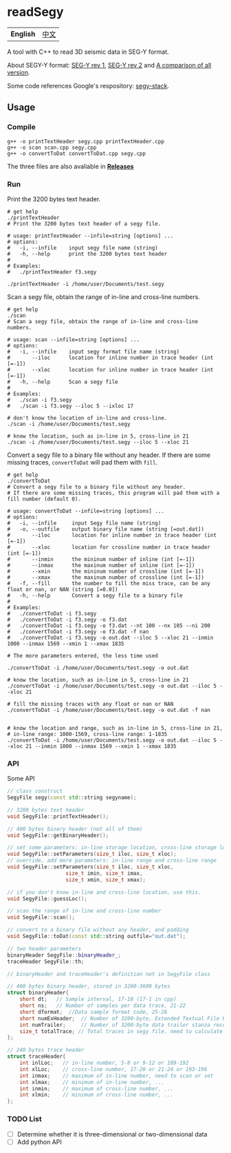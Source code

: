# readSegy

<table>
  <tr>
    <td><b>English</b></td>
    <td><a href="./README_ZH.md">中文</a></td>
  </tr>
</table>

A tool with C++ to read 3D seismic data in SEG-Y format.

About SEGY-Y format: [SEG-Y rev 1](https://seg.org/Portals/0/SEG/News%20and%20Resources/Technical%20Standards/seg_y_rev1.pdf), [SEG-Y rev 2](https://seg.org/Portals/0/SEG/News%20and%20Resources/Technical%20Standards/seg_y_rev2_0-mar2017.pdf) and [A comparison of all version](https://wiki.seg.org/images/4/42/SEG-Y_bytestream_all_revisions.pdf).

Some code references Google's respository: [segy-stack](https://github.com/google/segy-stack).


## Usage

### Compile

```shell
g++ -o printTextHeader segy.cpp printTextHeader.cpp
g++ -o scan scan.cpp segy.cpp
g++ -o convertToDat convertToDat.cpp segy.cpp
```

The three files are also avaliable in [**Releases**](https://github.com/JintaoLee-Roger/segyConvert/releases)

### Run

Print the 3200 bytes text header.
```shell
# get help
./printTextHeader
# Print the 3200 bytes text header of a segy file.

# usage: printTextHeader --infile=string [options] ...
# options:
#   -i, --infile    input segy file name (string)
#   -h, --help      print the 3200 bytes text header
#
# Examples: 
#   ./printTextHeader f3.segy

./printTextHeader -i /home/user/Documents/test.segy
```

Scan a segy file, obtain the range of in-line and cross-line numbers.
```shell
# get help
./scan
# Scan a segy file, obtain the range of in-line and cross-line numbers.

# usage: scan --infile=string [options] ...
# options:
#   -i, --infile    input segy format file name (string)
#       --iloc      location for inline number in trace header (int [=-1])
#       --xloc      location for inline number in trace header (int [=-1])
#   -h, --help      Scan a segy file
#
# Examples: 
#   ./scan -i f3.segy
#   ./scan -i f3.segy --iloc 5 --ixloc 17

# don't know the location of in-line and cross-line.
./scan -i /home/user/Documents/test.segy

# know the location, such as in-line in 5, cross-line in 21
./scan -i /home/user/Documents/test.segy --iloc 5 --xloc 21
```

Convert a segy file to a binary file without any header. If there are some 
missing traces, `convertToDat` will pad them with `fill`.
```shell
# get help
./convertToDat
# Convert a segy file to a binary file without any header.
# If there are some missing traces, this program will pad them with a fill number (default 0).

# usage: convertToDat --infile=string [options] ...
# options:
#   -i, --infile     input Segy file name (string)
#   -o, --outfile    output binary file name (string [=out.dat])
#       --iloc       location for inline number in trace header (int [=-1])
#       --xloc       location for crossline number in trace header (int [=-1])
#       --inmin      the mininum number of inline (int [=-1])
#       --inmax      the maxinum number of inline (int [=-1])
#       --xmin       the mininum number of crossline (int [=-1])
#       --xmax       the maxinum number of crossline (int [=-1])
#   -f, --fill       the number to fill the miss trace, can be any float or nan, or NAN (string [=0.0])
#   -h, --help       Convert a segy file to a binary file
#
# Examples: 
#   ./convertToDat -i f3.segy
#   ./convertToDat -i f3.segy -o f3.dat
#   ./convertToDat -i f3.segy -o f3.dat --nt 100 --nx 105 --ni 200
#   ./convertToDat -i f3.segy -o f3.dat -f nan
#   ./convertToDat -i f3.segy -o out.dat --iloc 5 --xloc 21 --inmin 1000 --inmax 1569 --xmin 1 --xmax 1835

# The more parameters entered, the less time used

./convertToDat -i /home/user/Documents/test.segy -o out.dat

# know the location, such as in-line in 5, cross-line in 21
./convertToDat -i /home/user/Documents/test.segy -o out.dat --iloc 5 --xloc 21

# fill the missing traces with any float or nan or NAN
./convertToDat -i /home/user/Documents/test.segy -o out.dat -f nan


# know the location and range, such as in-line in 5, cross-line in 21,
# in-line range: 1000-1569, cross-line range: 1-1835  
./convertToDat -i /home/user/Documents/test.segy -o out.dat --iloc 5 --xloc 21 --inmin 1000 --inmax 1569 --xmin 1 --xmax 1835
```

### API
Some API
```c++
// class construct
SegyFile segy(const std::string segyname); 

// 3200 bytes text header 
void SegyFile::printTextHeader();

// 400 bytes binary header (not all of them)
void SegyFile::getBinaryHeader();

// set some parameters: in-line storage location, cross-line storage location
void SegyFile::setParameters(size_t iloc, size_t xloc);
// override, add more parameters: in-line range and cross-line range
void SegyFile::setParameters(size_t iloc, size_t xloc, 
                   size_t imin, size_t imax, 
                   size_t xmin, size_t xmax);

// if you don't know in-line and cross-line location, use this.
void SegyFile::guessLoc();

// scan the range of in-line and cross-line number
void SegyFile::scan();

// convert to a binary file without any header, and padding
void SegyFile::toDat(const std::string outfile="out.dat");

// two header parameters
binaryHeader SegyFile::binaryHeader_;
traceHeader SegyFile::th;

// binaryHeader and traceHeader's definition not in SegyFile class

// 400 bytes binary header, stored in 3200-3600 bytes
struct binaryHeader{
    short dt;   // Sample interval, 17-18 (17-1 in cpp)
    short ns;   // Number of samples per data trace, 21-22
    short dformat;  //Data sample format code, 25-26
    short numExHeader;  // Number of 3200-byte, Extended Textual File Header, 305-306
    int numTrailer;     // Number of 3200-byte data trailer stanza records, 329-332
    size_t totalTrace; // Total traces in segy file. need to calculate
};

// 240 bytes trace header
struct traceHeader{
    int inlLoc;   // in-line number, 5-8 or 9-12 or 189-192
    int xlLoc;    // cross-line number, 17-20 or 21-24 or 193-196
    int inmax;    // maximum of in-line number, need to scan or set
    int xlmax;    // minimum of in-line number, ...
    int inmin;    // maximum of cross-line number, ...
    int xlmin;    // minimum of cross-line number, ...
};
```

### TODO List

- [ ] Determine whether it is three-dimensional or two-dimensional data
- [ ] Add python API
